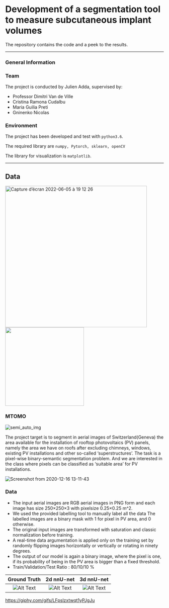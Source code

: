 # Development of a segmentation tool to measure subcutaneous implant volumes

The repository contains the code and a peek to the results. 

* * *
### General Information

### Team
The project is conducted by Julien Adda, supervised by:
- Professor Dimitri Van de Ville
- Cristina Ramona Cudalbu
- Maria Guilia Preti 
- Gninenko Nicolas


### Environment
The project has been developed and test with `python3.6`.

The required library are `numpy, Pytorch, sklearn, openCV`

The library for visualization is `matplotlib`.

* * *
## Data

<img width="450" alt="Capture d’écran 2022-06-05 à 19 12 26" src="https://user-images.githubusercontent.com/73229139/172062144-0b2a5d35-69a9-4348-bc81-73d1ec3b7150.png"> <img src="https://media.giphy.com/media/LFpslzxtwqt1yPJgJu/giphy-downsized.gif" width="250" height="250"/>


### MTOMO

![semi_auto_img](https://user-images.githubusercontent.com/73229139/172062095-7b08c504-1cf5-44c0-9655-bcecbbb8a967.png)

The project target is to segment in aerial images of Switzerland(Geneva) the area available for the installation of rooftop photovoltaics (PV) panels, namely the area we have on roofs after excluding chimneys, windows, existing PV installations and other so-called ‘superstructures’. The task is a pixel-wise binary-semantic segmentation problem. And we are interested in the class where pixels can be classified as ‘suitable area’ for PV installations.

![Screenshot from 2020-12-16 13-11-43](https://user-images.githubusercontent.com/32882147/102347151-47643980-3fa0-11eb-83c7-354c90462914.png)

### Data
- The input aerial images are RGB aerial images in PNG form and  each  image  has  size 250×250×3 with pixelsize 0.25×0.25 m^2. 
- We used the provided labelling tool to manually label all the data The labelled images are a binary mask with 1 for pixel in PV area, and 0 otherwise.
- The original input images are transformed with saturation and classic normalization before training. 
- A real-time data argumentation is applied only on the training set by randomly flipping images horizontally or vertically or rotating in ninety degrees.
- The  output  of  our  model  is again a binary image, where the pixel is one, if its probability of being in the PV area is bigger than a fixed threshold.
- Train/Validation/Test Ratio : 80/10/10 \%


Ground Truth             |  2d nnU-net |  3d nnU-net
:-------------------------:|:-------------------------:|:-------------------------:
![Alt Text](https://media.giphy.com/media/LFpslzxtwqt1yPJgJu/giphy-downsized.gif)  |  ![Alt Text](https://media.giphy.com/media/LFpslzxtwqt1yPJgJu/giphy-downsized.gif) |  ![Alt Text](https://media.giphy.com/media/LFpslzxtwqt1yPJgJu/giphy-downsized.gif)




https://giphy.com/gifs/LFpslzxtwqt1yPJgJu 
